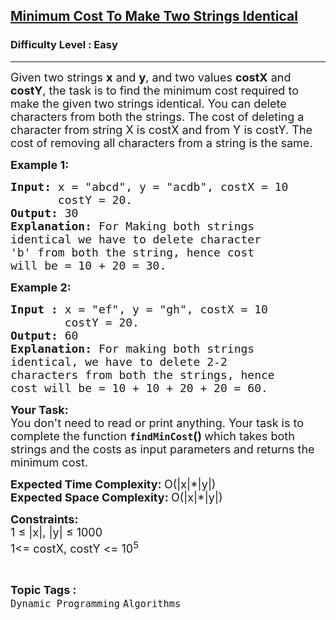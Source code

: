 <h2><a href="https://www.geeksforgeeks.org/problems/minimum-cost-to-make-two-strings-identical1107/1">Minimum Cost To Make Two Strings Identical</a></h2><h3>Difficulty Level : Easy</h3><hr><div class="problems_problem_content__Xm_eO" bis_skin_checked="1"><p><span style="font-size: 18px;">Given two strings <strong>x</strong> and <strong>y</strong>, and two values <strong>costX</strong> and <strong>costY</strong>, the task is to find the minimum cost required to make the given two strings identical. You can delete characters from both the strings. The cost of deleting a character from string X is costX and from Y is costY. The cost of removing all characters from a string is the same.</span></p>
<p><span style="font-size: 18px;"><strong>Example 1:</strong></span></p>
<pre><span style="font-size: 18px;"><strong>Input: </strong>x = "abcd", y = "acdb", costX = 10 
       costY = 20.
<strong>Output:</strong> 30
<strong>Explanation: </strong>For Making both strings 
identical we have to delete character 
'b' from both the string, hence cost 
will be = 10 + 20 = 30.</span></pre>
<p><span style="font-size: 18px;"><strong>Example 2:</strong></span></p>
<pre><span style="font-size: 18px;"><strong>Input : </strong>x = "ef", y = "gh", costX = 10
        costY = 20.
<strong>Output: </strong>60
<strong>Explanation: </strong>For making both strings 
identical, we have to delete 2-2 
characters from both the strings, hence 
cost will be = 10 + 10 + 20 + 20 = 60.</span>
</pre>
<p><span style="font-size: 18px;"><strong>Your Task:</strong><br>You don't need to read or&nbsp;print anything. Your task is to complete the function <strong><code>findMinCost</code>()&nbsp;</strong>which takes both strings and the costs as input parameters and returns the minimum cost.</span></p>
<p><span style="font-size: 18px;"><strong>Expected Time Complexity:&nbsp;</strong>O(|x|*|y|)<br><strong>Expected Space Complexity: </strong>O(|x|*|y|</span><span style="font-size: 18px;">)</span></p>
<p><span style="font-size: 18px;"><strong>Constraints:</strong><br>1 ≤ |x|, |y| ≤ 1000<br>1&lt;= costX, costY &lt;= 10<sup>5</sup></span></p></div><br><p><span style=font-size:18px><strong>Topic Tags : </strong><br><code>Dynamic Programming</code>&nbsp;<code>Algorithms</code>&nbsp;